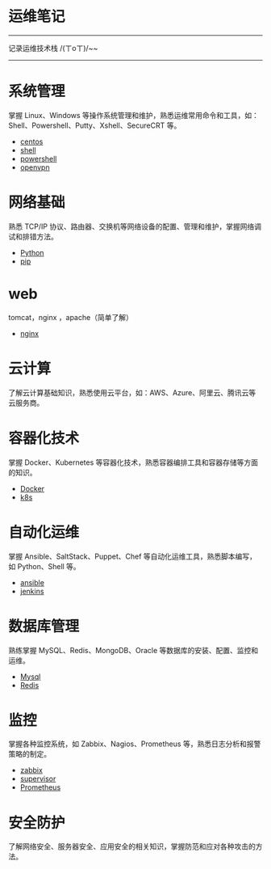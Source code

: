 # 运维笔记
----
记录运维技术栈 /(ㄒoㄒ)/~~

----------

# 系统管理
掌握 Linux、Windows 等操作系统管理和维护，熟悉运维常用命令和工具，如：Shell、Powershell、Putty、Xshell、SecureCRT 等。

 - [centos](系统管理/centos.md)
 - [shell](系统管理/shell.md)
 - [powershell](系统管理/powershell.md)
 - [openvpn](系统管理/搭建openvpn服务.md)

# 网络基础
熟悉 TCP/IP 协议、路由器、交换机等网络设备的配置、管理和维护，掌握网络调试和排错方法。
 - [Python](Python/Python.md)
 - [pip](Python/pip/pip.md)

# web
tomcat，nginx ，apache（简单了解）
- [nginx](web/nginx.md)


# 云计算
了解云计算基础知识，熟悉使用云平台，如：AWS、Azure、阿里云、腾讯云等云服务商。



# 容器化技术
掌握 Docker、Kubernetes 等容器化技术，熟悉容器编排工具和容器存储等方面的知识。
 - [Docker](虚拟化/docker.md)
 - [k8s](虚拟化/Kubernetes.md)


# 自动化运维
掌握 Ansible、SaltStack、Puppet、Chef 等自动化运维工具，熟悉脚本编写，如 Python、Shell 等。
 - [ansible](devops/ansible/ansible.md)
 - [jenkins](devops/jenkins.md)

#  数据库管理
熟练掌握 MySQL、Redis、MongoDB、Oracle 等数据库的安装、配置、监控和运维。
 - [Mysql](数据存储/mysql.md)
 - [Redis](数据存储/redis.md)

# 监控
掌握各种监控系统，如 Zabbix、Nagios、Prometheus 等，熟悉日志分析和报警策略的制定。
- [zabbix](监控/zabbix.md)
- [supervisor](监控/supervisor.md)
- [Prometheus](监控/prometheus.md)

# 安全防护
了解网络安全、服务器安全、应用安全的相关知识，掌握防范和应对各种攻击的方法。
   

